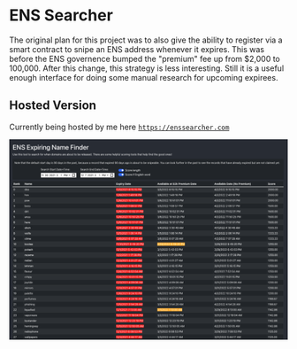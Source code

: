 # ENS Searcher

The original plan for this project was to also give the ability to register via a smart contract to snipe an ENS address whenever it expires. This was before the ENS governence bumped the "premium" fee up from $2,000 to 100,000. After this change, this strategy is less interesting. Still it is a useful enough interface for doing some manual research for upcoming expirees. 

## Hosted Version
Currently being hosted by me here [`https://enssearcher.com`](https://enssearcher.com)

![screenshot](assets/screenshot-scores.png)